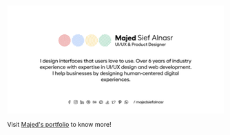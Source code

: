 ![Majed Sief Alnasr - UI/UX & Product Designer, Co-Founder, TIA UX Studio](https://raw.githubusercontent.com/majedsiefalnasr/MajedSiefALnasr/master/images/Cover.png)

Visit [Majed's portfolio](https://majedsiefalnasr.com) to know more!
